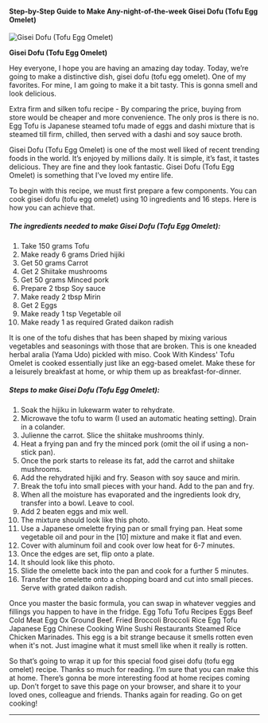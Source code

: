             

#### Step-by-Step Guide to Make Any-night-of-the-week Gisei Dofu (Tofu Egg Omelet)

![Gisei Dofu (Tofu Egg Omelet)](https://img-global.cpcdn.com/recipes/4516399440461824/751x532cq70/gisei-dofu-tofu-egg-omelet-recipe-main-photo.jpg)

**Gisei Dofu (Tofu Egg Omelet)**

Hey everyone, I hope you are having an amazing day today. Today, we’re going to make a distinctive dish, gisei dofu (tofu egg omelet). One of my favorites. For mine, I am going to make it a bit tasty. This is gonna smell and look delicious.

Extra firm and silken tofu recipe - By comparing the price, buying from store would be cheaper and more convenience. The only pros is there is no. Egg Tofu is Japanese steamed tofu made of eggs and dashi mixture that is steamed till firm, chilled, then served with a dashi and soy sauce broth.

Gisei Dofu (Tofu Egg Omelet) is one of the most well liked of recent trending foods in the world. It’s enjoyed by millions daily. It is simple, it’s fast, it tastes delicious. They are fine and they look fantastic. Gisei Dofu (Tofu Egg Omelet) is something that I’ve loved my entire life.

To begin with this recipe, we must first prepare a few components. You can cook gisei dofu (tofu egg omelet) using 10 ingredients and 16 steps. Here is how you can achieve that.

##### The ingredients needed to make Gisei Dofu (Tofu Egg Omelet):

1.  Take 150 grams Tofu
2.  Make ready 6 grams Dried hijiki
3.  Get 50 grams Carrot
4.  Get 2 Shiitake mushrooms
5.  Get 50 grams Minced pork
6.  Prepare 2 tbsp Soy sauce
7.  Make ready 2 tbsp Mirin
8.  Get 2 Eggs
9.  Make ready 1 tsp Vegetable oil
10.  Make ready 1 as required Grated daikon radish

It is one of the tofu dishes that has been shaped by mixing various vegetables and seasonings with those that are broken. This is one kneaded herbal aralia (Yama Udo) pickled with miso. Cook With Kindess' Tofu Omelet is cooked essentially just like an egg-based omelet. Make these for a leisurely breakfast at home, or whip them up as breakfast-for-dinner.

##### Steps to make Gisei Dofu (Tofu Egg Omelet):

1.  Soak the hijiku in lukewarm water to rehydrate.
2.  Microwave the tofu to warm (I used an automatic heating setting). Drain in a colander.
3.  Julienne the carrot. Slice the shiitake mushrooms thinly.
4.  Heat a frying pan and fry the minced pork (omit the oil if using a non-stick pan).
5.  Once the pork starts to release its fat, add the carrot and shiitake mushrooms.
6.  Add the rehydrated hijiki and fry. Season with soy sauce and mirin.
7.  Break the tofu into small pieces with your hand. Add to the pan and fry.
8.  When all the moisture has evaporated and the ingredients look dry, transfer into a bowl. Leave to cool.
9.  Add 2 beaten eggs and mix well.
10.  The mixture should look like this photo.
11.  Use a Japanese omelette frying pan or small frying pan. Heat some vegetable oil and pour in the \[10\] mixture and make it flat and even.
12.  Cover with aluminum foil and cook over low heat for 6-7 minutes.
13.  Once the edges are set, flip onto a plate.
14.  It should look like this photo.
15.  Slide the omelette back into the pan and cook for a further 5 minutes.
16.  Transfer the omelette onto a chopping board and cut into small pieces. Serve with grated daikon radish.

Once you master the basic formula, you can swap in whatever veggies and fillings you happen to have in the fridge. Egg Tofu Tofu Recipes Eggs Beef Cold Meat Egg Ox Ground Beef. Fried Broccoli Broccoli Rice Egg Tofu Japanese Egg Chinese Cooking Wine Sushi Restaurants Steamed Rice Chicken Marinades. This egg is a bit strange because it smells rotten even when it's not. Just imagine what it must smell like when it really is rotten.

So that’s going to wrap it up for this special food gisei dofu (tofu egg omelet) recipe. Thanks so much for reading. I’m sure that you can make this at home. There’s gonna be more interesting food at home recipes coming up. Don’t forget to save this page on your browser, and share it to your loved ones, colleague and friends. Thanks again for reading. Go on get cooking!

* * *